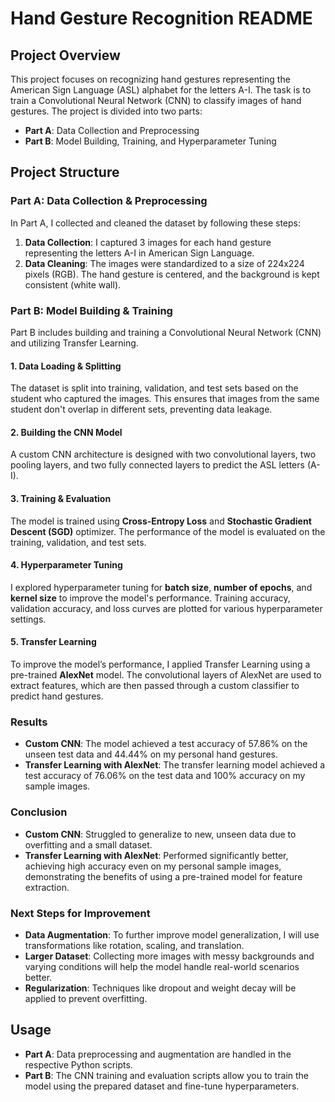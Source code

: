 # Hand Gesture Recognition README

## Project Overview
This project focuses on recognizing hand gestures representing the American Sign Language (ASL) alphabet for the letters A-I. The task is to train a Convolutional Neural Network (CNN) to classify images of hand gestures. The project is divided into two parts:

- **Part A**: Data Collection and Preprocessing
- **Part B**: Model Building, Training, and Hyperparameter Tuning

## Project Structure

### Part A: Data Collection & Preprocessing
In Part A, I collected and cleaned the dataset by following these steps:

1. **Data Collection**: I captured 3 images for each hand gesture representing the letters A-I in American Sign Language.
2. **Data Cleaning**: The images were standardized to a size of 224x224 pixels (RGB). The hand gesture is centered, and the background is kept consistent (white wall).

### Part B: Model Building & Training
Part B includes building and training a Convolutional Neural Network (CNN) and utilizing Transfer Learning.

#### 1. **Data Loading & Splitting**
The dataset is split into training, validation, and test sets based on the student who captured the images. This ensures that images from the same student don't overlap in different sets, preventing data leakage.

#### 2. **Building the CNN Model**
A custom CNN architecture is designed with two convolutional layers, two pooling layers, and two fully connected layers to predict the ASL letters (A-I).

#### 3. **Training & Evaluation**
The model is trained using **Cross-Entropy Loss** and **Stochastic Gradient Descent (SGD)** optimizer. The performance of the model is evaluated on the training, validation, and test sets.

#### 4. **Hyperparameter Tuning**
I explored hyperparameter tuning for **batch size**, **number of epochs**, and **kernel size** to improve the model's performance. Training accuracy, validation accuracy, and loss curves are plotted for various hyperparameter settings.

#### 5. **Transfer Learning**
To improve the model’s performance, I applied Transfer Learning using a pre-trained **AlexNet** model. The convolutional layers of AlexNet are used to extract features, which are then passed through a custom classifier to predict hand gestures.

### Results
- **Custom CNN**: The model achieved a test accuracy of 57.86% on the unseen test data and 44.44% on my personal hand gestures.
- **Transfer Learning with AlexNet**: The transfer learning model achieved a test accuracy of 76.06% on the test data and 100% accuracy on my sample images.

### Conclusion
- **Custom CNN**: Struggled to generalize to new, unseen data due to overfitting and a small dataset.
- **Transfer Learning with AlexNet**: Performed significantly better, achieving high accuracy even on my personal sample images, demonstrating the benefits of using a pre-trained model for feature extraction.

### Next Steps for Improvement
- **Data Augmentation**: To further improve model generalization, I will use transformations like rotation, scaling, and translation.
- **Larger Dataset**: Collecting more images with messy backgrounds and varying conditions will help the model handle real-world scenarios better.
- **Regularization**: Techniques like dropout and weight decay will be applied to prevent overfitting.


## Usage
- **Part A**: Data preprocessing and augmentation are handled in the respective Python scripts.
- **Part B**: The CNN training and evaluation scripts allow you to train the model using the prepared dataset and fine-tune hyperparameters.
